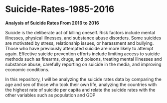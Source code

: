 # Suicide-Rates-1985-2016

**Analysis of Suicide Rates From 2016 to 2016**

Suicide is the deliberate act of killing oneself. Risk factors include mental illnesses, physical illnesses, and substance abuse disorders. Some suicides are motivated by stress, relationship issues, or harassment and bullying. Those who have previously attempted suicide are more likely to attempt again. Effective suicide prevention efforts include limiting access to suicide methods such as firearms, drugs, and poisons, treating mental illnesses and substance abuse, carefully reporting on suicide in the media, and improving economic conditions.

In this repository, I will be analyzing the suicide rates data by comparing the age and sex of those who took their own life, analyzing the countries with the highest rate of suicide per capita and relate the suicide rates with the other variables such as population and GDP
